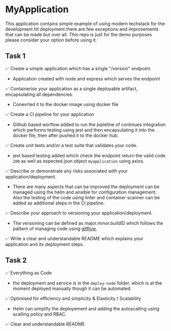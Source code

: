 # MyApplication

This application contains simple example of using modern techstack for the development till deployment there are few exceptions and improvements that can be made but over all. This repo is just for the demo purposes please consider your option before using it.

## Task 1 

✅ Create a simple application which has a single "/version" endpoint.
 - Application created with node and express which serves the endpoint

✅ Containerise your application as a single deployable artifact, encapsulating all dependencies.
 - Conevrted it to the docker image using docker file

✅ Create a CI pipeline for your application
 - Github based worflow added to run the pipleline of continues integration which performs testing using jest and then encapsulating it into the docker file, then after pushed it to the docker hub.

✅ Create unit tests and/or a test suite that validates your code.
 - jest based testing added which check the endpoint return the valid code `200` as well as expected json object `myapplication` using axios. 

✅ Describe or demonstrate any risks associated with your application/deployment.
 - There are many aspects that can be improved the deployment can be managed using the helm and ansible for configuration management. Also the testing of the code using linter and container scanner can be added as additional steps in the CI pipeline. 

✅ Describe your approach to versioning your application/deployment.
 - The versioning can be defined as major.minor.buildID which follows the pattern of managing code using [gitflow.](https://www.atlassian.com/git/tutorials/comparing-workflows/gitflow-workflow)

✅ Write a clear and understandable README which explains your application and its deployment steps.

## Task 2

✅ Everything as Code
 - the deployment and service is in the `deploy-node` folder. which is at the moment deployed manually though it can be automated.

✅ Optimised for efficiency and simplicity & Elasticity / Scalability
 - Helm can simplify the deployement and adding the autoscalling using scalling policy and RBAC.
 
✅ Clear and understandable README